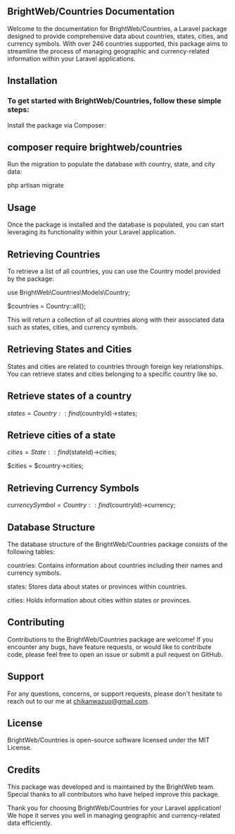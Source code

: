 ## BrightWeb/Countries Documentation

Welcome to the documentation for BrightWeb/Countries, a Laravel package designed to provide comprehensive data about countries, states, cities, and currency symbols. With over 246 countries supported, this package aims to streamline the process of managing geographic and currency-related information within your Laravel applications.

## Installation

### To get started with BrightWeb/Countries, follow these simple steps:

Install the package via Composer:

## composer require brightweb/countries

Run the migration to populate the database with country, state, and city data:

php artisan migrate

## Usage

Once the package is installed and the database is populated, you can start leveraging its functionality within your Laravel application.

## Retrieving Countries

To retrieve a list of all countries, you can use the Country model provided by the package:

use BrightWeb\Countries\Models\Country;

$countries = Country::all();

This will return a collection of all countries along with their associated data such as states, cities, and currency symbols.

## Retrieving States and Cities

States and cities are related to countries through foreign key relationships. You can retrieve states and cities belonging to a specific country like so.

## Retrieve states of a country

$states = Country::find($countryId)->states;

## Retrieve cities of a state

$cities = State::find($stateId)->cities;

$cities = $country->cities;

## Retrieving Currency Symbols

$currencySymbol = Country::find($countryId)->currency;

## Database Structure

The database structure of the BrightWeb/Countries package consists of the following tables:

countries: Contains information about countries including their names and currency symbols.

states: Stores data about states or provinces within countries.

cities: Holds information about cities within states or provinces.

## Contributing

Contributions to the BrightWeb/Countries package are welcome! If you encounter any bugs, have feature requests, or would like to contribute code, please feel free to open an issue or submit a pull request on GitHub.

## Support

For any questions, concerns, or support requests, please don't hesitate to reach out to our me at chikanwazuo@gmail.com.

## License

BrightWeb/Countries is open-source software licensed under the MIT License.

## Credits

This package was developed and is maintained by the BrightWeb team. Special thanks to all contributors who have helped improve this package.

Thank you for choosing BrightWeb/Countries for your Laravel application! We hope it serves you well in managing geographic and currency-related data efficiently.
